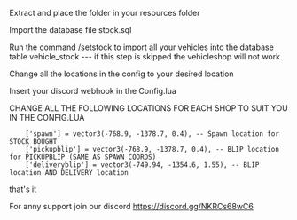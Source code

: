 Extract and place the folder in your resources folder

Import the database file stock.sql

Run the command /setstock to import all your vehicles into the database table vehicle_stock --- if this step is skipped the vehicleshop will not work

Change all the locations in the config to your desired location

Insert your discord webhook in the Config.lua

CHANGE ALL THE FOLLOWING LOCATIONS FOR EACH SHOP TO SUIT YOU
IN THE CONFIG.LUA

        ['spawn'] = vector3(-768.9, -1378.7, 0.4), -- Spawn location for STOCK BOUGHT
        ['pickupblip'] = vector3(-768.9, -1378.7, 0.4), -- BLIP location for PICKUPBLIP (SAME AS SPAWN COORDS)
        ['deliveryblip'] = vector3(-749.94, -1354.6, 1.55), -- BLIP location AND DELIVERY location

that's it

For anny support join our discord 
https://discord.gg/NKRCs68wC6
